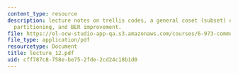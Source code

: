 ```yaml
---
content_type: resource
description: lecture notes on trellis codes, a general coset (subset) encoder, coset
  partitioning, and BER improvement.
file: https://ol-ocw-studio-app-qa.s3.amazonaws.com/courses/6-973-communication-system-design-spring-2006/cff787c8758ebe752fde2cd24c18b1d0_lecture_12.pdf
file_type: application/pdf
resourcetype: Document
title: lecture_12.pdf
uid: cff787c8-758e-be75-2fde-2cd24c18b1d0
---
```

